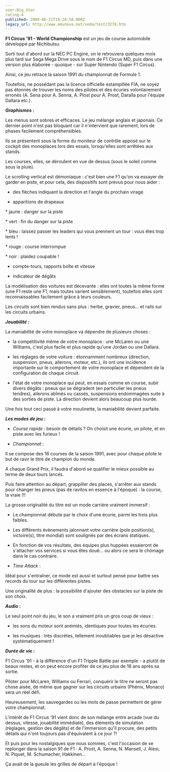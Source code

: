 ```yaml
---
user:Big_Star
rating:4
published: 2009-06-21T19:28:58.000Z
legacy_url: http://www.emunova.net/veda/test/3278.htm
---
```

**F1 Circus '91 - World Championship** est un jeu de course automobile développé par Nichibutsu.  

  

Sorti tout d'abord sur la NEC PC Engine, on le retrouvera quelques mois plus tard sur Sega Mega Drive sous le nom de F1 Circus MD, puis dans une version plus élaborée - quoique - sur Super Nintendo (Super F1 Circus).  

Ainsi, ce jeu retrace la saison 1991 du championnat de Formule 1\.  

Toutefois, ne possédant pas la licence officielle estampillée FIA, ne soyez pas étonnés de trouver les noms des pilotes et des écuries volontairement erronés (A. Sena pour A. Senna, A. Plost pour A. Prost, Daralla pour l'équipe Dallara etc.).  

  

**_Graphismes_ :**  

Les menus sont sobres et efficaces. Le jeu mélange anglais et japonais. Ce dernier point n'est pas bloquant car il n'intervient que rarement, lors de phases facilement compréhensibles.   

Ils se présentent sous la forme du moniteur de contrôle apposé sur le cockpit des monoplaces lors des essais, lorsqu'elles sont arrêtées aux stands.  

Les courses, elles, se déroulent en vue de dessus (sous le soleil comme sous la pluie).  

Le scrolling vertical est démoniaque : c'est bien une F1 qu'on va essayer de garder en piste, et pour cela, des dispositifs sont prévus pour nous aider :  

  

- des flèches indiquant la direction et l'angle du prochain virage  

- apparitions de drapeaux  

  

\* jaune : danger sur la piste   

\* vert : fin du danger sur la piste   

\* bleu : laissez passer les leaders qui vous prennent un tour : vous êtes trop lents !  

\* rouge : course interrompue  

\* noir : plaidez coupable !  

  

- compte-tours, rapports boîte et vitesse  

- indicateur de dégâts  

  

La modélisation des voitures est décevante : elles ont toutes la même forme (une F1 reste une F1, mais toutes varient sensiblement), toutefois elles sont reconnaissables facilement grâce à leurs couleurs.  

Les circuits sont bien rendus sans plus : herbe, gravier, pneus... et rails sur les circuits urbains.  

  

**_Jouabilité_ :**  

La maniabilité de votre monoplace va dépendre de plusieurs choses :  

  

- la compétitivité même de votre monoplace : une McLaren ou une Williams, c'est plus facile et plus rapide qu'une Jordan ou une Dallara.  

- les réglages de votre voiture : étonnamment nombreux (direction, suspension, pneus, ailerons, moteur, etc.), ils ont une incidence importante sur le comportement de votre monoplace et dépendent de la configuration de chaque circuit.  

- l'état de votre monoplace qui peut, en essais comme en course, subir divers dégâts : pneus qui se dégradent (en particulier les pneus tendres), ailerons abîmés ou cassés, suspensions endommagées suite à des sorties de piste. La direction devient alors beaucoup plus lourde.  

Une fois tout ceci passé à votre moulinette, la maniabilité devient parfaite.  

  

**_Les modes de jeu_ :**  

- _Course rapide_ : besoin de détails ? On choisit une écurie, un pilote, et en piste avec les furieux !  

  

- _Championnat_ :  

Il se compose des 16 courses de la saison 1991, avec pour chaque pilote le but de ravir le titre de champion du monde.  

A chaque Grand Prix, il faudra d'abord se qualifier le mieux possible au terme de deux tours lancés.  

Puis faire attention au départ, grappiller des places, s'arrêter aux stands pour changer les pneus (pas de ravitos en essence à l'époque) : la course, la vraie !!!  

  

La grosse originalité du titre est un mode carrière vraiment immersif :  

- Le championnat débute par le choix d'une écurie, parmi les trois plus faibles.  

- Les différents évènements jalonnant votre carrière (pole position(s), victoire(s), titre mondial) sont soulignés par des écrans statiques.  

- En fonction de vos résultats, des équipes plus huppées essaieront de s'attacher vos services si vous êtes doué... ou alors ce sera le chômage dans le cas contraire.  

  

- _Time Attack_ :  

Idéal pour s'entraîner, ce mode est aussi et surtout pensé pour battre ses records du tour sur les différentes pistes.  

Une originalité de plus : la possibilité d'ajouter des obstacles sur la piste de son choix.  

  

**_Audio_ :**  

Le seul point noir du jeu, le son a vraiment pris un gros coup de vieux :  

- les sons du moteur sont anémiés, identiques pour toutes les écuries.  

- les musiques : très discrètes, tellement inoubliables que je les désactive systématiquement !  

  

**_Durée de vie_ :**  

F1 Circus '91 - à la différence d'un F1 Tripple Battle par exemple - a plutôt de beaux restes, et on peut encore profiter de ce jeu plus de 18 ans après sa sortie.  

Piloter pour McLaren, Williams ou Ferrari, conquérir le titre ne seront pas chose aisée, de même que gagner sur les circuits urbains (Phénix, Monaco) sera un réel défi.   

Heureusement, les sauvegardes ou les mots de passe permettent de gérer votre championnat.  

L'intérêt de F1 Circus '91 vient donc de son mélange entre arcade (vue du dessus, vitesse, jouabilité immédiate), des éléments de simulation (réglages, gestion des dégâts) et de l'immersion qu'il procure, des petits détails qui n'ont toujours pas d'équivalent à ce jour ?!  

Et puis pour les nostalgiques que nous sommes, c'est l'occasion de se replonger dans la saison 91 de F1 : A. Prost, A. Senna, N. Mansell, J. Alesi, N. Piquet, M. Schumacher, Hakkinen...   

Ça avait de la gueule les grilles de départ à l'époque !